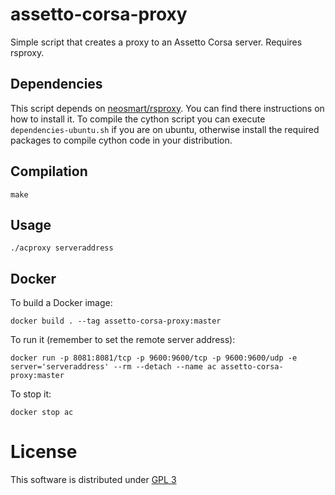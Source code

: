 # assetto-corsa-proxy
Simple script that creates a proxy to an Assetto Corsa server. Requires rsproxy.

## Dependencies
This script depends on [neosmart/rsproxy](https://github.com/neosmart/rsproxy). You can find there instructions on how to install it.
To compile the cython script you can execute `dependencies-ubuntu.sh` if you are on ubuntu, otherwise
install the required packages to compile cython code in your distribution.

## Compilation
```
make
```

## Usage
```
./acproxy serveraddress
```

## Docker
To build a Docker image:
```
docker build . --tag assetto-corsa-proxy:master
```
To run it (remember to set the remote server address):
```
docker run -p 8081:8081/tcp -p 9600:9600/tcp -p 9600:9600/udp -e server='serveraddress' --rm --detach --name ac assetto-corsa-proxy:master
```
To stop it:
```
docker stop ac
```

# License
This software is distributed under [GPL 3](LICENSE)
